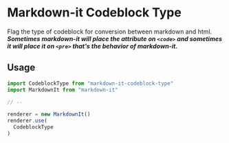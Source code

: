 # Markdown-it Codeblock Type

Flag the type of codeblock for conversion between markdown and html.  ***Sometimes markdown-it will place the attribute on `<code>` and sometimes it will place it on `<pre>` that's the behavior of markdown-it.***

## Usage

```js
import CodeblockType from "markdown-it-codeblock-type"
import MarkdownIt from "markdown-it"

// --

renderer = new MarkdownIt()
renderer.use(
  CodeblockType
)
```
